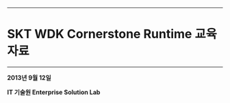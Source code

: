 <!--
{
	"id": "1",
	"title": "메인페이지",
	"group": 2,
	"order": 1
}
-->

-----------------------

# SKT WDK Cornerstone Runtime 교육자료  #

-----------------------

**2013년 9월 12일**

**IT 기술원 Enterprise Solution Lab**

